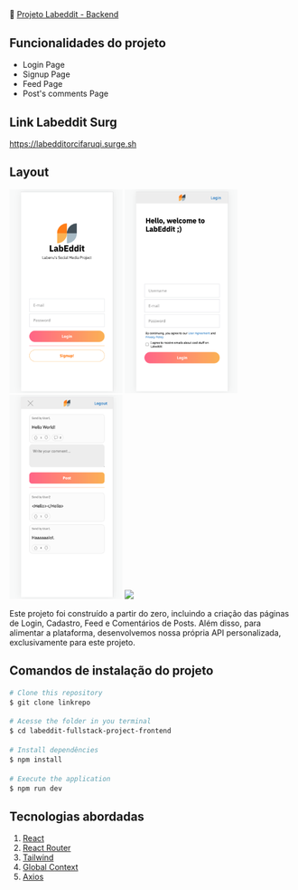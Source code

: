 ## 

🚩 [Projeto Labeddit - Backend](https://github.com/Orcisantos76/labe-front)

## Funcionalidades do projeto

- Login Page
- Signup Page
- Feed Page
- Post's comments Page



## Link Labeddit Surg

https://labedditorcifaruqi.surge.sh

## Layout

<div class="fex">
<img src="./src/assets/loginPage.png" width="200"  />
<img src="./src/assets/signupPage.png" width="200"  />
<img src="./src/assets/feedPage.png" width="200"  />
<img src="./src/assets/postcommentsPage.png" width="200"  />
</div>

Este projeto foi construído a partir do zero, incluindo a criação das páginas de Login, Cadastro, Feed e Comentários de Posts. Além disso, para alimentar a plataforma, desenvolvemos nossa própria API personalizada, exclusivamente para este projeto.

## Comandos de instalação do projeto

```bash
# Clone this repository
$ git clone linkrepo

# Acesse the folder in you terminal
$ cd labeddit-fullstack-project-frontend

# Install dependêncies
$ npm install

# Execute the application
$ npm run dev
```

## Tecnologias abordadas

1. [React](https://pt-br.reactjs.org/)
2. [React Router](https://reactrouter.com/en/main)
3. [Tailwind](https://tailwindcss.com/)
4. [Global Context](https://pt-br.reactjs.org/docs/context.html)
5. [Axios](https://axios-http.com/docs/intro)

